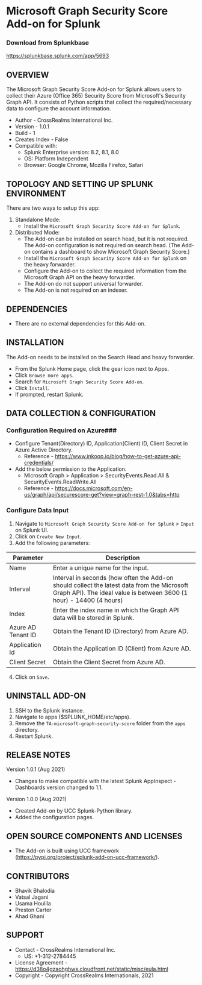# Microsoft Graph Security Score Add-on for Splunk

### Download from Splunkbase
https://splunkbase.splunk.com/app/5693


OVERVIEW
--------
The Microsoft Graph Security Score Add-on for Splunk allows users to collect their Azure (Office 365) Security Score from Microsoft's Security Graph API. It consists of Python scripts that collect the required/necessary data to configure the account information.


* Author - CrossRealms International Inc.
* Version - 1.0.1
* Build - 1
* Creates Index - False
* Compatible with:
   * Splunk Enterprise version: 8.2, 8.1, 8.0
   * OS: Platform Independent
   * Browser: Google Chrome, Mozilla Firefox, Safari



TOPOLOGY AND SETTING UP SPLUNK ENVIRONMENT
------------------------------------------
There are two ways to setup this app:
  1. Standalone Mode: 
     * Install the `Microsoft Graph Security Score Add-on for Splunk`.
  2. Distributed Mode:
     * The Add-on can be installed on search head, but it is not required. The Add-on configuration is not required on search head. (The Add-on contains a dashboard to show Microsoft Graph Security Score.)
     * Install the `Microsoft Graph Security Score Add-on for Splunk` on the heavy forwarder.
     * Configure the Add-on to collect the required information from the Microsoft Graph API on the heavy forwarder.
     * The Add-on do not support universal forwarder.
     * The Add-on is not required on an indexer.


DEPENDENCIES
------------------------------------------------------------
* There are no external dependencies for this Add-on.


INSTALLATION
------------------------------------------------------------
The Add-on needs to be installed on the Search Head and heavy forwarder.

* From the Splunk Home page, click the gear icon next to Apps.
* Click `Browse more apps`.
* Search for `Microsoft Graph Security Score Add-on`.
* Click `Install`.
* If prompted, restart Splunk.


DATA COLLECTION & CONFIGURATION
------------------------------------------------------------
### Configuration Required on Azure###
* Configure Tenant(Directory) ID, Application(Client) ID, Client Secret in Azure Active Directory.
    * Reference - https://www.inkoop.io/blog/how-to-get-azure-api-credentials/
* Add the below permission to the Application.
    * Microsoft Graph > Application > SecurityEvents.Read.All & SecurityEvents.ReadWrite.All
    * Reference - https://docs.microsoft.com/en-us/graph/api/securescore-get?view=graph-rest-1.0&tabs=http


### Configure Data Input ###
1. Navigate to `Microsoft Graph Security Score Add-on for Splunk` > `Input` on Splunk UI.
2. Click on `Create New Input`.
3. Add the following parameters:

| Parameter | Description |
| --- | --- |
| Name | Enter a unique name for the input. |
| Interval | Interval in seconds (how often the Add-on should collect the latest data from the Microsoft Graph API). The ideal value is between 3600 (1 hour) - 14400 (4 hours) |
| Index | Enter the index name in which the Graph API data will be stored in Splunk. |
| Azure AD Tenant ID | Obtain the Tenant ID (Directory) from Azure AD. |
| Application Id | Obtain the Application ID (Client) from Azure AD. |
| Client Secret | Obtain the Client Secret from Azure AD. |


4. Click on `Save`.



UNINSTALL ADD-ON
-------------
1. SSH to the Splunk instance.
2. Navigate to apps ($SPLUNK_HOME/etc/apps).
3. Remove the `TA-microsoft-graph-security-score` folder from the `apps` directory.
4. Restart Splunk.


RELEASE NOTES
-------------
Version 1.0.1 (Aug 2021)
* Changes to make compatible with the latest Splunk AppInspect - Dashboards version changed to 1.1.


Version 1.0.0 (Aug 2021)
* Created Add-on by UCC Splunk-Python library.
* Added the configuration pages.



OPEN SOURCE COMPONENTS AND LICENSES
------------------------------
* The Add-on is built using UCC framework (https://pypi.org/project/splunk-add-on-ucc-framework/).


CONTRIBUTORS
------------
* Bhavik Bhalodia
* Vatsal Jagani
* Usama Houlila
* Preston Carter
* Ahad Ghani



SUPPORT
-------
* Contact - CrossRealms International Inc.
  * US: +1-312-2784445
* License Agreement - https://d38o4gzaohghws.cloudfront.net/static/misc/eula.html
* Copyright - Copyright CrossRealms Internationals, 2021
